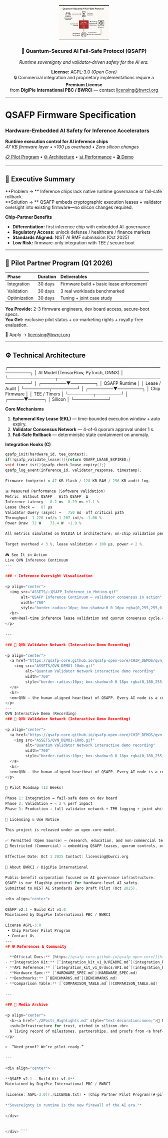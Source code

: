 <div align="center">

<img src="./ASSETS/QSAFP Quantum-Secured FailSafe.jpg" width="160" alt="QSAFP Logo"/>

### 🧠 Quantum-Secured AI Fail-Safe Protocol (QSAFP)

_Runtime sovereignty and validator-driven safety for the AI era._

**License:** [AGPL-3.0](./LICENSE.txt) *(Open Core)*  
🔒 Commercial integration and proprietary implementations require a **Premium License**  
from **DigiPie International PBC / BWRCI** — contact [licensing@bwrci.org](mailto:licensing@bwrci.org)

</div>

---

# QSAFP Firmware Specification  
### Hardware-Embedded AI Safety for Inference Accelerators

**Runtime execution control for AI inference chips**  
_47 KB firmware layer • &lt;100 μs overhead • Zero silicon changes_

[📋 Pilot Program](#-pilot-partner-program) • [⚙️ Architecture](#-technical-architecture) • [📊 Performance](#-measured-performance) • [🎬 Demo](#-see-it-in-action)

---

## 🎯 Executive Summary
**Problem → ** Inference chips lack native runtime governance or fail-safe rollback.  
**Solution → ** QSAFP embeds cryptographic execution leases + validator oversight into existing firmware—no silicon changes required.

**Chip-Partner Benefits**
- **Differentiation:** first inference chip with embedded AI-governance
- **Regulatory Access:** unlock defense / healthcare / finance markets
- **Standards Aligned:** NIST AI RMF submission (Oct 2025)
- **Low Risk:** firmware-only integration with TEE / secure boot

---

## 🚀 Pilot Partner Program (Q1 2026)

| Phase | Duration | Deliverables |
|:--|:--|:--|
| Integration | 30 days | Firmware build + basic lease enforcement |
| Validation | 30 days | 3 real workloads benchmarked |
| Optimization | 30 days | Tuning + joint case study |

**You Provide:** 2-3 firmware engineers, dev board access, secure-boot specs.  
**You Get:** exclusive pilot status + co-marketing rights + royalty-free evaluation.  

📧 Apply → [licensing@bwrci.org](mailto:licensing@bwrci.org?subject=QSAFP%20Chip%20Partner%20Pilot)

---

## ⚙️ Technical Architecture
┌─────────────────────────────────────────────────────────┐
│ AI Model (TensorFlow, PyTorch, ONNX) │
└───────────────┬─────────────────────────────────────────┘
│
┌────────▼────────┐
│ QSAFP Runtime │
│ Lease / Audit │
└────────┬────────┘
│
┌────────▼────────┐
│ Chip Firmware │
│ TEE / Timers │
└────────┬────────┘
│
┌─────▼─────┐
│ Silicon │
└───────────┘

**Core Mechanisms**
1. **Ephemeral Key Lease (EKL)** — time-bounded execution window + auto expiry.  
2. **Validator Consensus Network** — 4-of-6 quorum approval under 1 s.  
3. **Fail-Safe Rollback** — deterministic state containment on anomaly.

**Integration Hooks (C)**  
```c
qsafp_init(hardware_id, tee_context);
if(!qsafp_validate_lease()){return QSAFP_LEASE_EXPIRED;}
void timer_isr(){qsafp_check_lease_expiry();}
qsafp_log_event(inference_id, validator_response, timestamp);

Firmware footprint ≈ 47 KB flash / 128 KB RAM / 256 KB audit log.

📊 Measured Performance (Software Validation)
Metric	Without QSAFP	With QSAFP	Δ
Inference Latency	8.2 ms	8.29 ms	+1.1 %
Lease Check	—	87 μs	
Validator Query (async)	—	750 ms	off critical path
Throughput	1 220 inf/s	1 207 inf/s	−1.06 %
Power Draw	72 W	73.4 W	+1.9 %

All metrics simulated on NVIDIA L4 architecture; on-chip validation pending pilot.

Target overhead < 3 %, lease validation < 100 μs, power < 2 %.

🎮 See It in Action
Live QVN Inference Continuum
---

### ⚡ Inference Oversight Visualization  

<p align="center">
  <img src="ASSETS/✅QSAFP_Inference_in_Motion.gif"
       alt="QSAFP Inference Continuum — validator consensus in action"
       width="760"
       style="border-radius:10px; box-shadow:0 0 16px rgba(0,255,255,0.4);">
  <br>
  <em>Real-time inference lease validation and quorum consensus cycle.</em>
</p>

---

### 🧩 QVN Validator Network (Interactive Demo Recording)

<p align="center">
  <a href="https://qsafp-core.github.io/qsafp-open-core/CHIP_DEMOS/qvn_inference_continuum/">
    <img src="ASSETS/QVN_DEMO1-18mb.gif"
         alt="Quantum Validator Network interactive demo recording"
         width="760"
         style="border-radius:10px; box-shadow:0 0 18px rgba(0,180,255,0.4);">
  </a>
  <br>
  <em>QVN — the human-aligned heartbeat of QSAFP. Every AI node is a contract. Every reauth, a renewal of human trust.</em>
</p>
---
QVN Interactive Demo (Recording)
### 🧩 QVN Validator Network (Interactive Demo Recording)

<p align="center">
  <a href="https://qsafp-core.github.io/qsafp-open-core/CHIP_DEMOS/qvn_inference_continuum/">
    <img src="ASSETS/QVN_DEMO1-18mb.gif"
         alt="Quantum Validator Network interactive demo recording"
         width="760"
         style="border-radius:10px; box-shadow:0 0 18px rgba(0,180,255,0.4);">
  </a>
  <br>
  <em>QVN — the human-aligned heartbeat of QSAFP. Every AI node is a contract. Every reauth, a renewal of human trust.</em>
</p>

🧩 Pilot Roadmap (12 Weeks)

Phase 1: Integration → fail-safe demo on dev board
Phase 2: Validation → < 2 % perf impact
Phase 3: Production → full validator network + TPM logging + joint whitepaper

🔐 Licensing & Use Notice

This project is released under an open-core model.

✅ Permitted (Open Source) — research, education, and non-commercial testing under AGPL-3.0.
🚫 Restricted (Commercial) — embedding QSAFP leases, quorum controls, or audit trails in proprietary products without a Premium License from DigiPie International PBC / BWRCI.

Effective Date: Oct 1 2025 Contact: licensing@bwrci.org

🏢 About BWRCI / DigiPie International

Public-benefit corporation focused on AI governance infrastructure.
QSAFP is our flagship protocol for hardware-level AI safety.
Submitted to NIST AI Standards Zero Draft Pilot (Oct 2025).

<div align="center">

QSAFP v2.1 — Build Kit v1.0
Maintained by DigiPie International PBC / BWRCI

License AGPL-3.0
 • Chip Partner Pilot Program
 • Contact Us
---
## 🌐 References & Community

- **Official Docs:** [https://qsafp-core.github.io/qsafp-open-core/](https://qsafp-core.github.io/qsafp-open-core/)
- **Integration Kit:** [`integration_kit_v1_0/README.md`](integration_kit_v1_0/README.md)
- **API Reference:** [`integration_kit_v1_0/docs/API.md`](integration_kit_v1_0/docs/API.md)
- **Hardware Spec:** [`HARDWARE_SPEC.md`](HARDWARE_SPEC.md)
- **Benchmarks:** [`BENCHMARKS.md`](BENCHMARKS.md)
- **Comparison Table:** [`COMPARISON_TABLE.md`](COMPARISON_TABLE.md)

---

### 📣 Media Archive  

<p align="center">
  <b><a href="./XPosts_Highlights.md" style="text-decoration:none;">🧠 QSAFP / QVN — X Highlights →</a></b><br>
  <sub>Infrastructure for trust, etched in silicon.<br>
  A living record of milestones, partnerships, and proofs from <a href="https://x.com/bwrci_qsafp">@bwrci_qsafp</a> and <a href="https://bwrci.org">BWRCI.org</a>.</sub>
</p>

> _“Need proof? We’re pilot-ready.”_

---

<div align="center">

**QSAFP v2.1 — Build Kit v1.0**  
Maintained by DigiPie International PBC / BWRCI  

[License: AGPL-3.0](./LICENSE.txt) • [Chip Partner Pilot Program](#-pilot-partner-program) • [Contact Us](mailto:licensing@bwrci.org)

*"Sovereignty in runtime is the new firewall of the AI era."*

</div>


</div> ```
